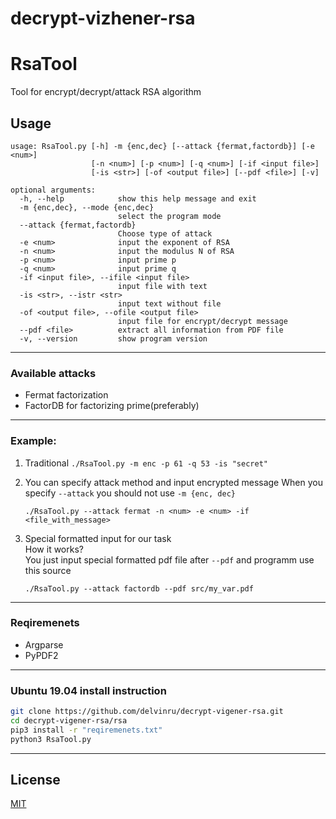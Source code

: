 # decrypt-vizhener-rsa

# RsaTool

Tool for encrypt/decrypt/attack RSA algorithm

## Usage
```
usage: RsaTool.py [-h] -m {enc,dec} [--attack {fermat,factordb}] [-e <num>]
                  [-n <num>] [-p <num>] [-q <num>] [-if <input file>]
                  [-is <str>] [-of <output file>] [--pdf <file>] [-v]

optional arguments:
  -h, --help            show this help message and exit
  -m {enc,dec}, --mode {enc,dec}
                        select the program mode
  --attack {fermat,factordb}
                        Choose type of attack
  -e <num>              input the exponent of RSA
  -n <num>              input the modulus N of RSA
  -p <num>              input prime p
  -q <num>              input prime q
  -if <input file>, --ifile <input file>
                        input file with text
  -is <str>, --istr <str>
                        input text without file
  -of <output file>, --ofile <output file>
                        input file for encrypt/decrypt message
  --pdf <file>          extract all information from PDF file
  -v, --version         show program version
```
---

### Available attacks
- Fermat factorization
- FactorDB for factorizing prime(preferably)
---

### Example:
1. Traditional
	`./RsaTool.py -m enc -p 61 -q 53 -is "secret"`

2. You can specify attack method and input encrypted message
	When you specify `--attack` you should not use `-m {enc, dec}`

	`./RsaTool.py --attack fermat -n <num> -e <num> -if <file_with_message>`

3. Special formatted input for our task\
	How it works?\
	You just input special formatted pdf file after `--pdf` and programm use this source


	`./RsaTool.py --attack factordb --pdf src/my_var.pdf`	
---
### Reqiremenets
- Argparse
- PyPDF2
---
### Ubuntu 19.04 install instruction
```bash
git clone https://github.com/delvinru/decrypt-vigener-rsa.git
cd decrypt-vigener-rsa/rsa
pip3 install -r "reqiremenets.txt"
python3 RsaTool.py
```
---

## License
[MIT](https://choosealicense.com/licenses/mit/)
